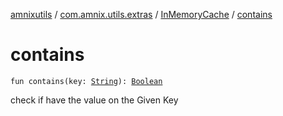 [amnixutils](../../index.md) / [com.amnix.utils.extras](../index.md) / [InMemoryCache](index.md) / [contains](./contains.md)

# contains

`fun contains(key: `[`String`](https://kotlinlang.org/api/latest/jvm/stdlib/kotlin/-string/index.html)`): `[`Boolean`](https://kotlinlang.org/api/latest/jvm/stdlib/kotlin/-boolean/index.html)

check if have the value on the Given Key

